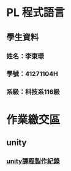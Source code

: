 # PL 程式語言
## 學生資料
### 姓名：李東璟
### 學號：41271104H
### 系級：科技系116級
# 作業繳交區
## unity
### [unity課程製作紀錄](https://github.com/Jeremy6789/unity0919)
